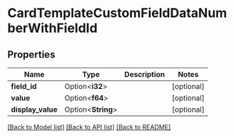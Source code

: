 # CardTemplateCustomFieldDataNumberWithFieldId

## Properties

Name | Type | Description | Notes
------------ | ------------- | ------------- | -------------
**field_id** | Option<**i32**> |  | [optional]
**value** | Option<**f64**> |  | [optional]
**display_value** | Option<**String**> |  | [optional]

[[Back to Model list]](../README.md#documentation-for-models) [[Back to API list]](../README.md#documentation-for-api-endpoints) [[Back to README]](../README.md)


